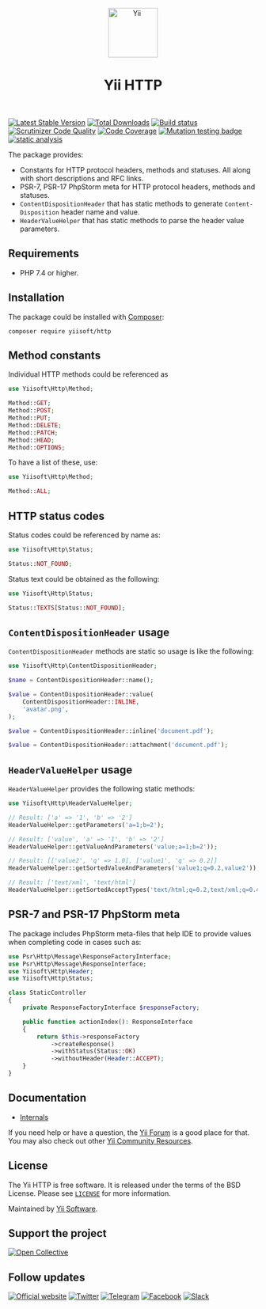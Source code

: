 <p align="center">
    <a href="https://github.com/yiisoft" target="_blank">
        <img src="https://yiisoft.github.io/docs/images/yii_logo.svg" height="100px" alt="Yii">
    </a>
    <h1 align="center">Yii HTTP</h1>
    <br>
</p>

[![Latest Stable Version](https://poser.pugx.org/yiisoft/http/v/stable.png)](https://packagist.org/packages/yiisoft/http)
[![Total Downloads](https://poser.pugx.org/yiisoft/http/downloads.png)](https://packagist.org/packages/yiisoft/http)
[![Build status](https://github.com/yiisoft/http/workflows/build/badge.svg)](https://github.com/yiisoft/http/actions?query=workflow%3Abuild)
[![Scrutinizer Code Quality](https://scrutinizer-ci.com/g/yiisoft/http/badges/quality-score.png?b=master)](https://scrutinizer-ci.com/g/yiisoft/http/?branch=master)
[![Code Coverage](https://scrutinizer-ci.com/g/yiisoft/http/badges/coverage.png?b=master)](https://scrutinizer-ci.com/g/yiisoft/http/?branch=master)
[![Mutation testing badge](https://img.shields.io/endpoint?style=flat&url=https%3A%2F%2Fbadge-api.stryker-mutator.io%2Fgithub.com%2Fyiisoft%2Fhttp%2Fmaster)](https://dashboard.stryker-mutator.io/reports/github.com/yiisoft/http/master)
[![static analysis](https://github.com/yiisoft/http/workflows/static%20analysis/badge.svg)](https://github.com/yiisoft/http/actions?query=workflow%3A%22static+analysis%22)

The package provides:

- Constants for HTTP protocol headers, methods and statuses. All along with short descriptions and RFC links.
- PSR-7, PSR-17 PhpStorm meta for HTTP protocol headers, methods and statuses.
- `ContentDispositionHeader` that has static methods to generate `Content-Disposition` header name and value.
- `HeaderValueHelper` that has static methods to parse the header value parameters.

## Requirements

- PHP 7.4 or higher.

## Installation

The package could be installed with [Composer](https://getcomposer.org):

```shell
composer require yiisoft/http
```

## Method constants

Individual HTTP methods could be referenced as

```php
use Yiisoft\Http\Method;

Method::GET;
Method::POST;
Method::PUT;
Method::DELETE;
Method::PATCH;
Method::HEAD;
Method::OPTIONS;
```

To have a list of these, use:

```php
use Yiisoft\Http\Method;

Method::ALL;
```

## HTTP status codes

Status codes could be referenced by name as:

```php
use Yiisoft\Http\Status;

Status::NOT_FOUND;
```

Status text could be obtained as the following:

```php
use Yiisoft\Http\Status;

Status::TEXTS[Status::NOT_FOUND];
```

## `ContentDispositionHeader` usage

`ContentDispositionHeader` methods are static so usage is like the following:

```php
use Yiisoft\Http\ContentDispositionHeader;

$name = ContentDispositionHeader::name();

$value = ContentDispositionHeader::value(
    ContentDispositionHeader::INLINE,
    'avatar.png',
);

$value = ContentDispositionHeader::inline('document.pdf');

$value = ContentDispositionHeader::attachment('document.pdf');
```

## `HeaderValueHelper` usage

`HeaderValueHelper` provides the following static methods:

```php
use Yiisoft\Http\HeaderValueHelper;

// Result: ['a' => '1', 'b' => '2']
HeaderValueHelper::getParameters('a=1;b=2');

// Result: ['value', 'a' => '1', 'b' => '2']
HeaderValueHelper::getValueAndParameters('value;a=1;b=2'));

// Result: [['value2', 'q' => 1.0], ['value1', 'q' => 0.2]]
HeaderValueHelper::getSortedValueAndParameters('value1;q=0.2,value2'));

// Result: ['text/xml', 'text/html']
HeaderValueHelper::getSortedAcceptTypes('text/html;q=0.2,text/xml;q=0.4'));
```

## PSR-7 and PSR-17 PhpStorm meta

The package includes PhpStorm meta-files that help IDE to provide values when completing code in cases such as:

```php
use Psr\Http\Message\ResponseFactoryInterface;
use Psr\Http\Message\ResponseInterface;
use Yiisoft\Http\Header;
use Yiisoft\Http\Status;

class StaticController
{
    private ResponseFactoryInterface $responseFactory;

    public function actionIndex(): ResponseInterface
    {
        return $this->responseFactory
            ->createResponse()
            ->withStatus(Status::OK)
            ->withoutHeader(Header::ACCEPT);
    }
}
```

## Documentation

- [Internals](docs/internals.md)

If you need help or have a question, the [Yii Forum](https://forum.yiiframework.com/c/yii-3-0/63) is a good place for
that. You may also check out other [Yii Community Resources](https://www.yiiframework.com/community).

## License

The Yii HTTP is free software. It is released under the terms of the BSD License.
Please see [`LICENSE`](./LICENSE.md) for more information.

Maintained by [Yii Software](https://www.yiiframework.com/).

## Support the project

[![Open Collective](https://img.shields.io/badge/Open%20Collective-sponsor-7eadf1?logo=open%20collective&logoColor=7eadf1&labelColor=555555)](https://opencollective.com/yiisoft)

## Follow updates

[![Official website](https://img.shields.io/badge/Powered_by-Yii_Framework-green.svg?style=flat)](https://www.yiiframework.com/)
[![Twitter](https://img.shields.io/badge/twitter-follow-1DA1F2?logo=twitter&logoColor=1DA1F2&labelColor=555555?style=flat)](https://twitter.com/yiiframework)
[![Telegram](https://img.shields.io/badge/telegram-join-1DA1F2?style=flat&logo=telegram)](https://t.me/yii3en)
[![Facebook](https://img.shields.io/badge/facebook-join-1DA1F2?style=flat&logo=facebook&logoColor=ffffff)](https://www.facebook.com/groups/yiitalk)
[![Slack](https://img.shields.io/badge/slack-join-1DA1F2?style=flat&logo=slack)](https://yiiframework.com/go/slack)
